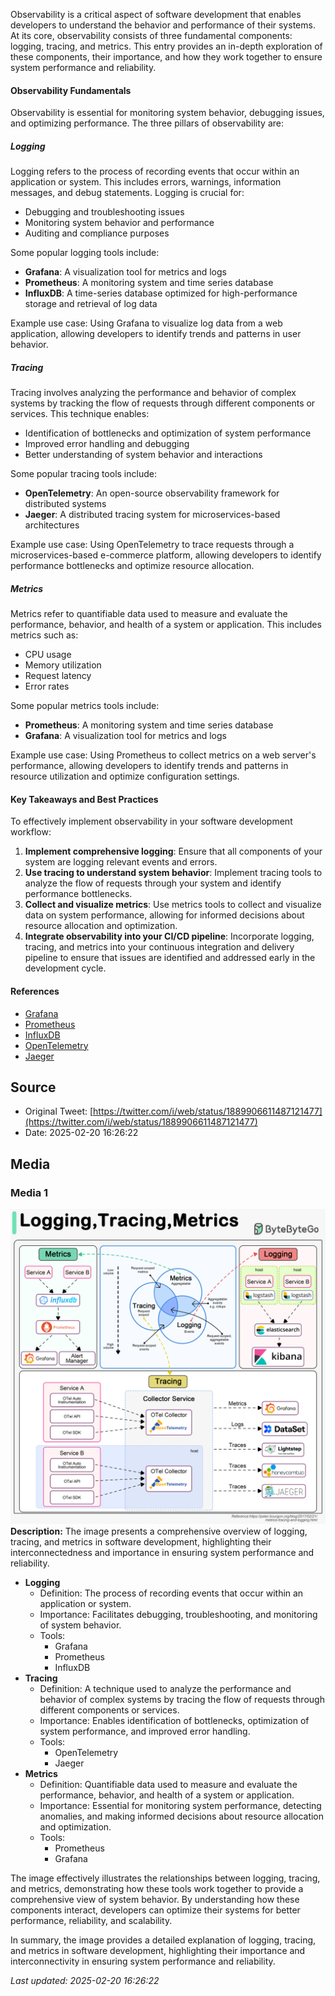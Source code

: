 Observability is a critical aspect of software development that enables developers to understand the behavior and performance of their systems. At its core, observability consists of three fundamental components: logging, tracing, and metrics. This entry provides an in-depth exploration of these components, their importance, and how they work together to ensure system performance and reliability.

#### Observability Fundamentals
Observability is essential for monitoring system behavior, debugging issues, and optimizing performance. The three pillars of observability are:

##### Logging
Logging refers to the process of recording events that occur within an application or system. This includes errors, warnings, information messages, and debug statements. Logging is crucial for:
* Debugging and troubleshooting issues
* Monitoring system behavior and performance
* Auditing and compliance purposes

Some popular logging tools include:
* **Grafana**: A visualization tool for metrics and logs
* **Prometheus**: A monitoring system and time series database
* **InfluxDB**: A time-series database optimized for high-performance storage and retrieval of log data

Example use case: Using Grafana to visualize log data from a web application, allowing developers to identify trends and patterns in user behavior.

##### Tracing
Tracing involves analyzing the performance and behavior of complex systems by tracking the flow of requests through different components or services. This technique enables:
* Identification of bottlenecks and optimization of system performance
* Improved error handling and debugging
* Better understanding of system behavior and interactions

Some popular tracing tools include:
* **OpenTelemetry**: An open-source observability framework for distributed systems
* **Jaeger**: A distributed tracing system for microservices-based architectures

Example use case: Using OpenTelemetry to trace requests through a microservices-based e-commerce platform, allowing developers to identify performance bottlenecks and optimize resource allocation.

##### Metrics
Metrics refer to quantifiable data used to measure and evaluate the performance, behavior, and health of a system or application. This includes metrics such as:
* CPU usage
* Memory utilization
* Request latency
* Error rates

Some popular metrics tools include:
* **Prometheus**: A monitoring system and time series database
* **Grafana**: A visualization tool for metrics and logs

Example use case: Using Prometheus to collect metrics on a web server's performance, allowing developers to identify trends and patterns in resource utilization and optimize configuration settings.

#### Key Takeaways and Best Practices
To effectively implement observability in your software development workflow:
1. **Implement comprehensive logging**: Ensure that all components of your system are logging relevant events and errors.
2. **Use tracing to understand system behavior**: Implement tracing tools to analyze the flow of requests through your system and identify performance bottlenecks.
3. **Collect and visualize metrics**: Use metrics tools to collect and visualize data on system performance, allowing for informed decisions about resource allocation and optimization.
4. **Integrate observability into your CI/CD pipeline**: Incorporate logging, tracing, and metrics into your continuous integration and delivery pipeline to ensure that issues are identified and addressed early in the development cycle.

#### References
* [Grafana](https://grafana.com/)
* [Prometheus](https://prometheus.io/)
* [InfluxDB](https://www.influxdata.com/products/influxdb/)
* [OpenTelemetry](https://opentelemetry.io/)
* [Jaeger](https://www.jaegertracing.io/)
## Source

- Original Tweet: [https://twitter.com/i/web/status/1889906611487121477](https://twitter.com/i/web/status/1889906611487121477)
- Date: 2025-02-20 16:26:22


## Media

### Media 1
![media_0](./media_0.jpg)
**Description:** The image presents a comprehensive overview of logging, tracing, and metrics in software development, highlighting their interconnectedness and importance in ensuring system performance and reliability.

* **Logging**
	+ Definition: The process of recording events that occur within an application or system.
	+ Importance: Facilitates debugging, troubleshooting, and monitoring of system behavior.
	+ Tools:
		- Grafana
		- Prometheus
		- InfluxDB
* **Tracing**
	+ Definition: A technique used to analyze the performance and behavior of complex systems by tracing the flow of requests through different components or services.
	+ Importance: Enables identification of bottlenecks, optimization of system performance, and improved error handling.
	+ Tools:
		- OpenTelemetry
		- Jaeger
* **Metrics**
	+ Definition: Quantifiable data used to measure and evaluate the performance, behavior, and health of a system or application.
	+ Importance: Essential for monitoring system performance, detecting anomalies, and making informed decisions about resource allocation and optimization.
	+ Tools:
		- Prometheus
		- Grafana

The image effectively illustrates the relationships between logging, tracing, and metrics, demonstrating how these tools work together to provide a comprehensive view of system behavior. By understanding how these components interact, developers can optimize their systems for better performance, reliability, and scalability.

In summary, the image provides a detailed explanation of logging, tracing, and metrics in software development, highlighting their importance and interconnectivity in ensuring system performance and reliability.

*Last updated: 2025-02-20 16:26:22*